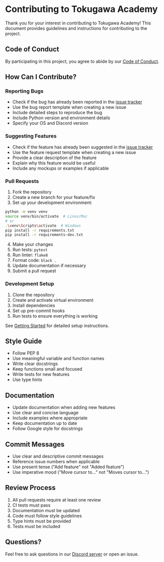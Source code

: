 # Contributing to Tokugawa Academy

Thank you for your interest in contributing to Tokugawa Academy! This document provides guidelines and instructions for contributing to the project.

## Code of Conduct

By participating in this project, you agree to abide by our [Code of Conduct](CODE_OF_CONDUCT.md).

## How Can I Contribute?

### Reporting Bugs

- Check if the bug has already been reported in the [issue tracker](https://github.com/yourusername/tokugawa-discord-game/issues)
- Use the bug report template when creating a new issue
- Include detailed steps to reproduce the bug
- Include Python version and environment details
- Specify your OS and Discord version

### Suggesting Features

- Check if the feature has already been suggested in the [issue tracker](https://github.com/yourusername/tokugawa-discord-game/issues)
- Use the feature request template when creating a new issue
- Provide a clear description of the feature
- Explain why this feature would be useful
- Include any mockups or examples if applicable

### Pull Requests

1. Fork the repository
2. Create a new branch for your feature/fix
3. Set up your development environment:
```bash
python -m venv venv
source venv/bin/activate  # Linux/Mac
# or
.\venv\Scripts\activate  # Windows
pip install -r requirements.txt
pip install -r requirements-dev.txt
```
4. Make your changes
5. Run tests: `pytest`
6. Run linter: `flake8`
7. Format code: `black .`
8. Update documentation if necessary
9. Submit a pull request

### Development Setup

1. Clone the repository
2. Create and activate virtual environment
3. Install dependencies
4. Set up pre-commit hooks
5. Run tests to ensure everything is working

See [Getting Started](Development/getting-started.md) for detailed setup instructions.

## Style Guide

- Follow PEP 8
- Use meaningful variable and function names
- Write clear docstrings
- Keep functions small and focused
- Write tests for new features
- Use type hints

## Documentation

- Update documentation when adding new features
- Use clear and concise language
- Include examples where appropriate
- Keep documentation up to date
- Follow Google style for docstrings

## Commit Messages

- Use clear and descriptive commit messages
- Reference issue numbers when applicable
- Use present tense ("Add feature" not "Added feature")
- Use imperative mood ("Move cursor to..." not "Moves cursor to...")

## Review Process

1. All pull requests require at least one review
2. CI tests must pass
3. Documentation must be updated
4. Code must follow style guidelines
5. Type hints must be provided
6. Tests must be included

## Questions?

Feel free to ask questions in our [Discord server](https://discord.gg/your-invite-link) or open an issue. 